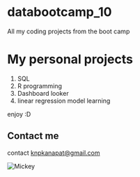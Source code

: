 # databootcamp_10
All my coding projects from the boot camp

# My personal projects
1. SQL
2. R programming
3. Dashboard looker
4. linear regression model learning

enjoy :D

## Contact me
contact knpkanapat@gmail.com

![Mickey](https://encrypted-tbn0.gstatic.com/images?q=tbn:ANd9GcRToQDSSy1YCENr5qUq_ElkJz8tOpU0BQMBGL9IleIGFvA7_FqZ8E3Yr9L89voB4fKhK6M&usqp=CAU)
